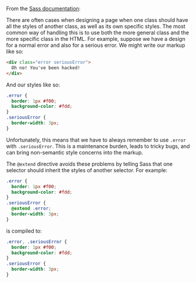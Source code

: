 From the [Sass documentation](http://sass-lang.com/documentation/file.SASS_REFERENCE.html#extend):

There are often cases when designing a page when one class should have all the styles of another class, as well as its own specific styles. The most common way of handling this is to use both the more general class and the more specific class in the HTML. <!--more-->For example, suppose we have a design for a normal error and also for a serious error. We might write our markup like so:

```html
<div class="error seriousError">
  Oh no! You've been hacked!
</div>
```

And our styles like so:

```css
.error {
  border: 1px #f00;
  background-color: #fdd;
}
.seriousError {
  border-width: 3px;
}
```

Unfortunately, this means that we have to always remember to use `.error` with `.seriousError`. This is a maintenance burden, leads to tricky bugs, and can bring non-semantic style concerns into the markup.

The `@extend` directive avoids these problems by telling Sass that one selector should inherit the styles of another selector. For example:

```scss
.error {
  border: 1px #f00;
  background-color: #fdd;
}
.seriousError {
  @extend .error;
  border-width: 3px;
}
```

is compiled to:

```css
.error, .seriousError {
  border: 1px #f00;
  background-color: #fdd;
}
.seriousError {
  border-width: 3px;
}
```
